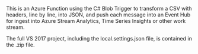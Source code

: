 This is an Azure Function using the C# Blob Trigger to transform a CSV with headers, line by line, into JSON, and push each message into an Event Hub for ingest into Azure Stream Analytics, Time Series Insights or other work stream.

The full VS 2017 project, including the local.settings.json file, is contained in the .zip file.
